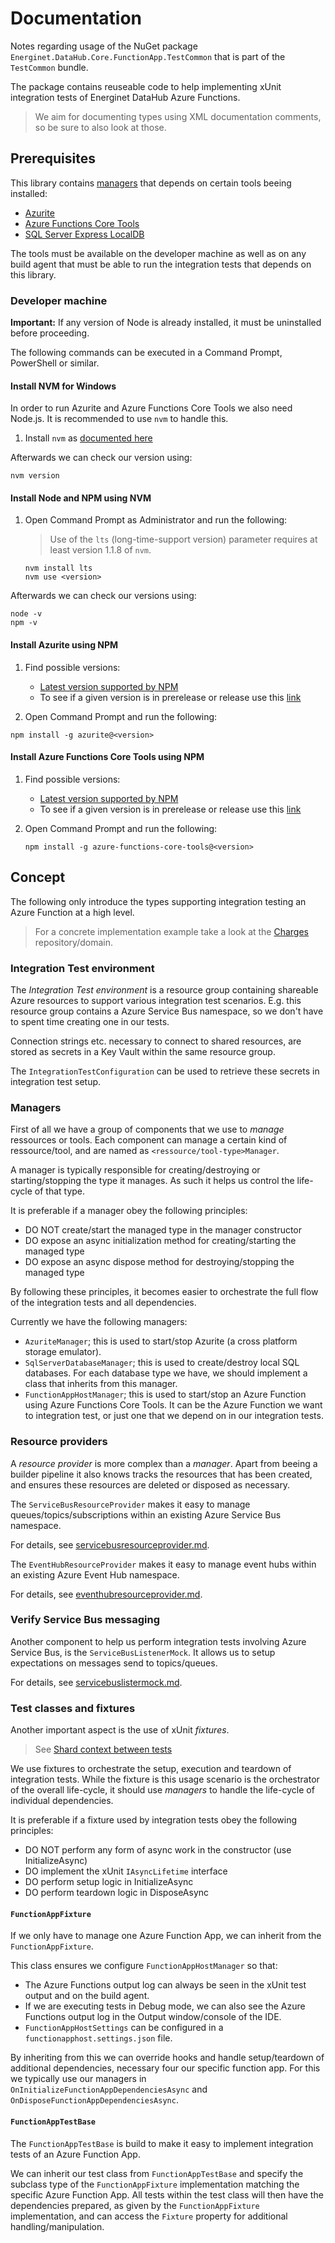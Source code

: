 # Documentation

Notes regarding usage of the NuGet package `Energinet.DataHub.Core.FunctionApp.TestCommon` that is part of the `TestCommon` bundle.

The package contains reuseable code to help implementing xUnit integration tests of Energinet DataHub Azure Functions.

> We aim for documenting types using XML documentation comments, so be sure to also look at those.

## Prerequisites

This library contains [managers](#managers) that depends on certain tools beeing installed:

* [Azurite](https://github.com/Azure/Azurite)
* [Azure Functions Core Tools](https://github.com/Azure/azure-functions-core-tools)
* [SQL Server Express LocalDB](https://docs.microsoft.com/en-us/sql/database-engine/configure-windows/sql-server-express-localdb?view=sql-server-ver15)

The tools must be available on the developer machine as well as on any build agent that must be able to run the integration tests that depends on this library.

### Developer machine

**Important:** If any version of Node is already installed, it must be uninstalled before proceeding.

The following commands can be executed in a Command Prompt, PowerShell or similar.

#### Install NVM for Windows

In order to run Azurite and Azure Functions Core Tools we also need Node.js. It is recommended to use `nvm` to handle this.

1. Install `nvm` as [documented here](https://github.com/coreybutler/nvm-windows#installation--upgrades)

Afterwards we can check our version using:

```Prompt
nvm version
```

#### Install Node and NPM using NVM

1. Open Command Prompt as Administrator and run the following:

    > Use of the `lts` (long-time-support version) parameter requires at least version 1.1.8 of `nvm`.

    ```Prompt
    nvm install lts
    nvm use <version>
    ```

Afterwards we can check our versions using:

```Prompt
node -v
npm -v
```

#### Install Azurite using NPM

1. Find possible versions:

    * [Latest version supported by NPM](https://www.npmjs.com/package/azurite?activeTab=versions)
    * To see if a given version is in prerelease or release use this [link](https://github.com/Azure/azurite/releases)

1. Open Command Prompt and run the following:

```Prompt
npm install -g azurite@<version>
```

#### Install Azure Functions Core Tools using NPM

1. Find possible versions:

    * [Latest version supported by NPM](https://www.npmjs.com/package/azure-functions-core-tools?activeTab=versions)
    * To see if a given version is in prerelease or release use this [link](https://github.com/Azure/azure-functions-core-tools/releases)

1. Open Command Prompt and run the following:

    ```Prompt
    npm install -g azure-functions-core-tools@<version>
    ```

## Concept

The following only introduce the types supporting integration testing an Azure Function at a high level.

> For a concrete implementation example take a look at the [Charges](https://github.com/Energinet-DataHub/geh-charges) repository/domain.

### Integration Test environment

The *Integration Test environment* is a resource group containing shareable Azure resources to support various integration test scenarios. E.g. this resource group contains a Azure Service Bus namespace, so we don't have to spent time creating one in our tests.

Connection strings etc. necessary to connect to shared resources, are stored as secrets in a Key Vault within the same resource group.

The `IntegrationTestConfiguration` can be used to retrieve these secrets in integration test setup.

### Managers

First of all we have a group of components that we use to *manage* ressources or tools. Each component can manage a certain kind of ressource/tool, and are named as `<ressource/tool-type>Manager`.

A manager is typically responsible for creating/destroying or starting/stopping the type it manages. As such it helps us control the life-cycle of that type.

It is preferable if a manager obey the following principles:

* DO NOT create/start the managed type in the manager constructor
* DO expose an async initialization method for creating/starting the managed type
* DO expose an async dispose method for destroying/stopping the managed type

By following these principles, it becomes easier to orchestrate the full flow of the integration tests and all dependencies.

Currently we have the following managers:

* `AzuriteManager`; this is used to start/stop Azurite (a cross platform storage emulator).
* `SqlServerDatabaseManager`; this is used to create/destroy local SQL databases. For each database type we have, we should implement a class that inherits from this manager.
* `FunctionAppHostManager`; this is used to start/stop an Azure Function using Azure Functions Core Tools. It can be the Azure Function we want to integration test, or just one that we depend on in our integration tests.

### Resource providers

A *resource provider* is more complex than a *manager*. Apart from beeing a builder pipeline it also knows tracks the resources that has been created, and ensures these resources are deleted or disposed as necessary.

The `ServiceBusResourceProvider` makes it easy to manage queues/topics/subscriptions within an existing Azure Service Bus namespace.

For details, see [servicebusresourceprovider.md](./servicebusresourceprovider.md).

The `EventHubResourceProvider` makes it easy to manage event hubs within an existing Azure Event Hub namespace.

For details, see [eventhubresourceprovider.md](./eventhubresourceprovider.md).

### Verify Service Bus messaging

Another component to help us perform integration tests involving Azure Service Bus, is the `ServiceBusListenerMock`. It allows us to setup expectations on messages send to topics/queues.

For details, see [servicebuslistermock.md](./servicebuslistenermock.md).

### Test classes and fixtures

Another important aspect is the use of xUnit *fixtures*.
> See [Shard context between tests](https://xunit.net/docs/shared-context)

We use fixtures to orchestrate the setup, execution and teardown of integration tests. While the fixture is this usage scenario is the orchestrator of the overall life-cycle, it should use *managers* to handle the life-cycle of individual dependencies.

It is preferable if a fixture used by integration tests obey the following principles:

* DO NOT perform any form of async work in the constructor (use InitializeAsync)
* DO implement the xUnit `IAsyncLifetime` interface
* DO perform setup logic in InitializeAsync
* DO perform teardown logic in DisposeAsync

#### `FunctionAppFixture`

If we only have to manage one Azure Function App, we can inherit from the `FunctionAppFixture`.

This class ensures we configure `FunctionAppHostManager` so that:

* The Azure Functions output log can always be seen in the xUnit test output and on the build agent.
* If we are executing tests in Debug mode, we can also see the Azure Functions output log in the Output window/console of the IDE.
* `FunctionAppHostSettings` can be configured in a `functionapphost.settings.json` file.

By inheriting from this we can override hooks and handle setup/teardown of additional dependencies, necessary four our specific function app. For this we typically use our managers in `OnInitializeFunctionAppDependenciesAsync` and `OnDisposeFunctionAppDependenciesAsync`.

#### `FunctionAppTestBase`

The `FunctionAppTestBase` is build to make it easy to implement integration tests of an Azure Function App.

We can inherit our test class from `FunctionAppTestBase` and specify the subclass type of the `FunctionAppFixture` implementation matching the specific Azure Function App. All tests within the test class will then have the dependencies prepared, as given by the `FunctionAppFixture` implementation, and can access the `Fixture` property for additional handling/manipulation.
